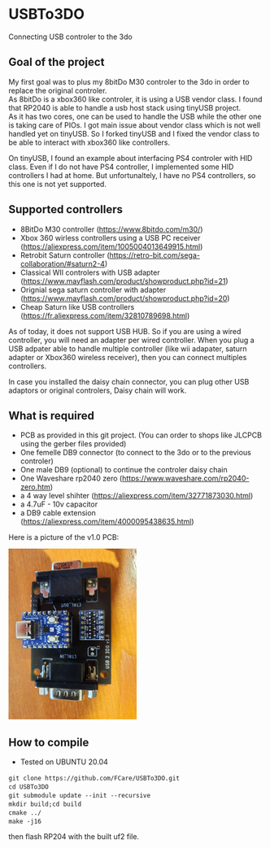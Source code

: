 # USBTo3DO
Connecting USB controler to the 3do

## Goal of the project
My first goal was to plus my 8bitDo M30 controler to the 3do in order to replace the original controler.  
As 8bitDo is a xbox360 like controler, it is using a USB vendor class.
I found that RP2040 is able to handle a usb host stack using tinyUSB project.  
As it has two cores, one can be used to handle the USB while the other one is taking care of PIOs.
I got main issue about vendor class which is not well handled yet on tinyUSB. So I forked tinyUSB and I fixed the vendor class to be able to interact with xbox360 like controllers.  

On tinyUSB, I found an example about interfacing PS4 controler with HID class. Even if I do not have PS4 controller, I implemented some HID controllers I had at home. But unfortunaltely, I have no PS4 controllers, so this one is not yet supported.

## Supported controllers
 - 8BitDo M30 controller (https://www.8bitdo.com/m30/)
 - Xbox 360 wirless controllers using a USB PC receiver (https://aliexpress.com/item/1005004013649915.html)
 - Retrobit Saturn controller (https://retro-bit.com/sega-collaboration/#saturn2-4)
 - Classical WII controlers with USB adapter (https://www.mayflash.com/product/showproduct.php?id=21)
 - Orignial sega saturn controller with adapter (https://www.mayflash.com/product/showproduct.php?id=20)
 - Cheap Saturn like USB controllers (https://fr.aliexpress.com/item/32810789698.html)

As of today, it does not support USB HUB. So if you are using a wired controller, you will need an adapter per wired controller. When you plug a USB adpater able to handle multiple controller (like wii adapater, saturn adapter or Xbox360 wireless receiver), then you can connect multiples controllers.

In case you installed the daisy chain connector, you can plug other USB adaptors or original controlers, Daisy chain will work.

## What is required
 - PCB as provided in this git project. (You can order to shops like JLCPCB using the gerber files provided)
 - One femelle DB9 connector (to connect to the 3do or to the previous controler)
 - One male DB9 (optional) to continue the controler daisy chain
 - One Waveshare rp2040 zero (https://www.waveshare.com/rp2040-zero.htm)
 - a 4 way level shihter (https://aliexpress.com/item/32771873030.html)
 - a 4.7uF - 10v capacitor
 - a DB9 cable extension (https://aliexpress.com/item/4000095438635.html)

Here is a picture of the v1.0 PCB:  

<img src="/PCB/Photos/PCB v1.0.jpg" alt="PCB V1.0" title="PCB v1.0"  width="50%">

## How to compile
 - Tested on UBUNTU 20.04

 `git clone https://github.com/FCare/USBTo3DO.git`  
 `cd USBTo3DO`  
 `git submodule update --init --recursive`  
 `mkdir build;cd build`  
 `cmake ../`  
 `make -j16`  
 
 then flash RP204 with the built uf2 file.
 
 
